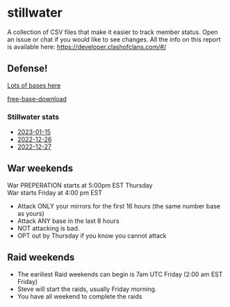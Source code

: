 # stillwater

A collection of CSV files that make it easier to track member status. Open an issue or chat if you would like to see changes. All the info on this report is available here: https://developer.clashofclans.com/#/

## Defense!
[Lots of bases here](https://clashofclans-layouts.com/plans/th_13/anti_2_stars/)

[free-base-download](https://www.youtube.com/redirect?event=video_description&redir_token=QUFFLUhqa0JPSzhIQWU3c21nOGZJLU5iT0NTU29sZGdRd3xBQ3Jtc0ttVGN0Z3g5RG1LbHh1aDdNbnk4MzZKV0JNWC1weWVBMDdLdTZHYWZtN2tQckRLWi1TVk1FeGZxWG9uOEFUd3cyOFlBMHlUS2ZpdGpZeVVKTTVYbW5oemd3VmNsalpvRFVpaGVfVXYxQ2tiRVZfdFZETQ&q=https%3A%2F%2Flink.clashofclans.com%2Fen%3Faction%3DOpenLayout%26id%3DTH14%253AHV%253AAAAAAQAAAAI84ugcrucugvt-inmk0czd%26fbclid%3DIwAR0KzUATfYyKhPwz5KDnE_8Dz5WkPJxCOqg32nSAcxxlMEZt5xuBNESC6B8&v=DExmXd5fK8E)

### Stillwater stats
- [2023-01-15](https://github.com/bonzibonzabi/stillwater/blob/main/2023-01-15.csv)
- [2022-12-26](https://github.com/bonzibonzabi/stillwater/blob/main/2022-12-26.csv)
- [2022-12-27](https://github.com/bonzibonzabi/stillwater/blob/main/2022-12-27.csv)


## War weekends
War PREPERATION starts at 5:00pm EST Thursday  
War starts Friday at 4:00 pm EST
- Attack ONLY your mirrors for the first 16 hours (the same number base as yours)
- Attack ANY base in the last 8 hours
- NOT attacking is bad. 
- OPT out by Thursday if you know you cannot attack
  
## Raid weekends
- The eariliest Raid weekends can begin is 7am UTC Friday (2:00 am EST Friday)
- Steve will start the raids, usually Friday morning. 
- You have all weekend to complete the raids

